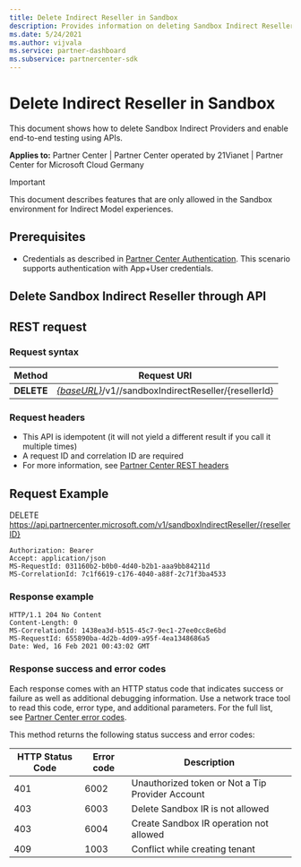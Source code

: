 ```yaml
---
title: Delete Indirect Reseller in Sandbox
description: Provides information on deleting Sandbox Indirect Resellers and enabling end-to-end testing using APIs.
ms.date: 5/24/2021
ms.author: vijvala
ms.service: partner-dashboard
ms.subservice: partnercenter-sdk
---
```


# Delete Indirect Reseller in Sandbox

This document shows how to delete Sandbox Indirect Providers and enable end-to-end testing using APIs.

**Applies to:** Partner Center | Partner Center operated by 21Vianet | Partner Center for Microsoft Cloud Germany

> [!Important]
> This document describes features that are only allowed in the Sandbox environment for Indirect Model experiences.

## Prerequisites

- Credentials as described in [Partner Center Authentication](partner-center-authentication.md). This scenario supports authentication with App+User credentials.

## Delete Sandbox Indirect Reseller through API

## REST request

### Request syntax

| Method | Request URI                                                                             |
|------------|-------------------------------------------------------------------------------------|
| **DELETE** | [*{baseURL}*](partner-center-rest-urls.md)/v1//sandboxIndirectReseller/{resellerId} |

### Request headers

- This API is idempotent (it will not yield a different result if you call it multiple times)
- A request ID and correlation ID are required
- For more information, see [Partner Center REST headers](headers.md)

## Request Example

DELETE https://api.partnercenter.microsoft.com/v1/sandboxIndirectReseller/{resellerID}

```http
Authorization: Bearer
Accept: application/json
MS-RequestId: 031160b2-b0b0-4d40-b2b1-aaa9bb84211d
MS-CorrelationId: 7c1f6619-c176-4040-a88f-2c71f3ba4533
```

###  Response example

```http
HTTP/1.1 204 No Content
Content-Length: 0
MS-CorrelationId: 1438ea3d-b515-45c7-9ec1-27ee0cc8e6bd
MS-RequestId: 655890ba-4d2b-4d09-a95f-4ea1348686a5
Date: Wed, 16 Feb 2021 00:43:02 GMT
```

### Response success and error codes

Each response comes with an HTTP status code that indicates success or failure as well as additional debugging information. Use a network trace tool to read this code, error type, and additional parameters. For the full list, see [Partner Center error codes](error-codes.md).

This method returns the following status success and error codes:

| HTTP Status Code                     | Error code     | Description                                      |
|--------------------------------------|----------------|--------------------------------------------------|
| 401                                  | 6002           | Unauthorized token or Not a Tip Provider Account |
| 403                                  | 6003           | Delete Sandbox IR is not allowed                 |
| 403                                  | 6004           | Create Sandbox IR operation not allowed          |
| 409                                  | 1003           | Conflict while creating tenant                   |
